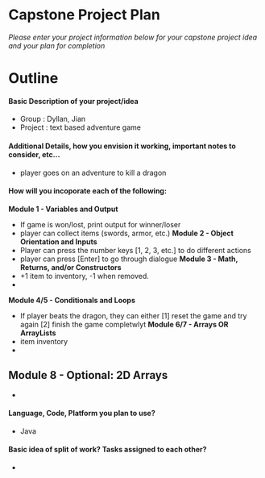 # Capstone Project Plan
_Please enter your project information below for your capstone project idea and your plan for completion_

# Outline
#### Basic Description of your project/idea
- Group : Dyllan, Jian 
- Project : text based adventure game

#### Additional Details, how you envision it working, important notes to consider, etc...
- player goes on an adventure to kill a dragon

#### How will you incoporate each of the following:
**Module 1 - Variables and Output**
- If game is won/lost, print output for winner/loser
- player can collect items (swords, armor, etc.) 
**Module 2 - Object Orientation and Inputs**
- Player can press the number keys [1, 2, 3, etc.] to do different actions
- player can press [Enter] to go through dialogue
**Module 3 - Math, Returns, and/or Constructors**
- +1 item to inventory, -1 when removed. 
- 
**Module 4/5 - Conditionals and Loops**
- If player beats the dragon, they can either [1] reset the game and try again [2] finish the game completwlyt
**Module 6/7 - Arrays OR ArrayLists**
- item inventory
- 
**Module 8 - Optional: 2D Arrays**
- 
- 

#### Language, Code, Platform you plan to use?
- Java 

#### Basic idea of split of work? Tasks assigned to each other?
- 


